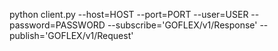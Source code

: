 


python client.py --host=HOST --port=PORT --user=USER --password=PASSWORD --subscribe='GOFLEX/v1/Response' --publish='GOFLEX/v1/Request'


